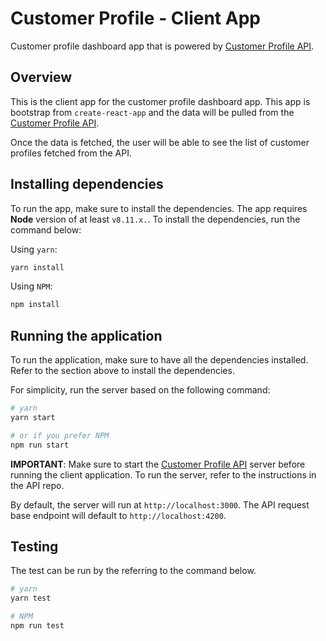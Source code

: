 # Customer Profile - Client App
Customer profile dashboard app that is powered by [Customer Profile API](https://github.com/emmafallancy/customer-profile-api).

## Overview
This is the client app for the customer profile dashboard app. This app is bootstrap from `create-react-app` and the data will be pulled from the [Customer Profile API](https://github.com/emmafallancy/customer-profile-api).

Once the data is fetched, the user will be able to see the list of customer profiles fetched from the API.

## Installing dependencies
To run the app, make sure to install the dependencies. The app requires **Node** version of at least `v8.11.x.`. To install the dependencies, run the command below:

Using `yarn`:
```sh
yarn install
```

Using `NPM`:
```sh
npm install
```

## Running the application
To run the application, make sure to have all the dependencies installed. Refer to the section above to install the dependencies.

For simplicity, run the server based on the following command:

```sh
# yarn
yarn start

# or if you prefer NPM
npm run start
```

**IMPORTANT**: Make sure to start the [Customer Profile API](https://github.com/emmafallancy/customer-profile-api) server before running the client application. To run the server, refer to the instructions in the API repo.

By default, the server will run at `http://localhost:3000`. The API request base endpoint will default to `http://localhost:4200`.

## Testing
The test can be run by the referring to the command below.

```sh
# yarn
yarn test
```

```sh
# NPM
npm run test
```
